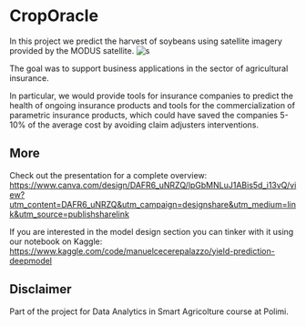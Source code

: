 # CropOracle

In this project we predict the harvest of soybeans using satellite imagery provided by the MODUS satellite.
![s](https://github.com/MBonalumi/CropOracle/assets/61749282/e90c1e8f-6070-4c08-905f-f4396cf213dd)

The goal was to support business applications in the sector of agricultural insurance.

In particular, we would provide tools for insurance companies to predict the health of ongoing insurance products and tools for the commercialization of parametric insurance products, which could have saved the companies 5-10% of the average cost by avoiding claim adjusters interventions.  

## More
Check out the presentation for a complete overview:
https://www.canva.com/design/DAFR6_uNRZQ/lpGbMNLuJ1ABis5d_i13vQ/view?utm_content=DAFR6_uNRZQ&utm_campaign=designshare&utm_medium=link&utm_source=publishsharelink

If you are interested in the model design section you can tinker with it using our notebook on Kaggle:
https://www.kaggle.com/code/manuelcecerepalazzo/yield-prediction-deepmodel


## Disclaimer
Part of the project for Data Analytics in Smart Agricolture course at Polimi.
